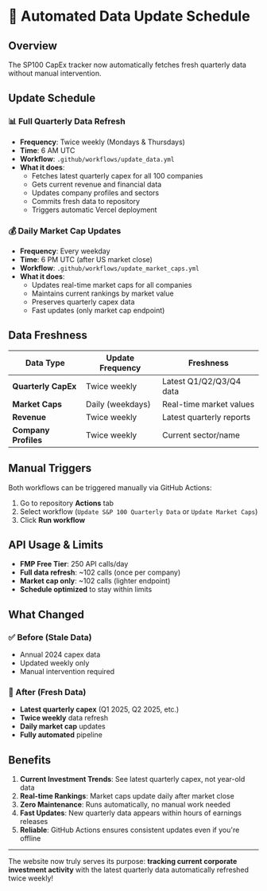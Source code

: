 # 🤖 Automated Data Update Schedule

## Overview
The SP100 CapEx tracker now automatically fetches fresh quarterly data without manual intervention.

## Update Schedule

### 📊 Full Quarterly Data Refresh
- **Frequency**: Twice weekly (Mondays & Thursdays)
- **Time**: 6 AM UTC 
- **Workflow**: `.github/workflows/update_data.yml`
- **What it does**:
  - Fetches latest quarterly capex for all 100 companies
  - Gets current revenue and financial data
  - Updates company profiles and sectors
  - Commits fresh data to repository
  - Triggers automatic Vercel deployment

### 💰 Daily Market Cap Updates  
- **Frequency**: Every weekday
- **Time**: 6 PM UTC (after US market close)
- **Workflow**: `.github/workflows/update_market_caps.yml`
- **What it does**:
  - Updates real-time market caps for all companies
  - Maintains current rankings by market value
  - Preserves quarterly capex data
  - Fast updates (only market cap endpoint)

## Data Freshness

| Data Type | Update Frequency | Freshness |
|-----------|------------------|-----------|
| **Quarterly CapEx** | Twice weekly | Latest Q1/Q2/Q3/Q4 data |
| **Market Caps** | Daily (weekdays) | Real-time market values |
| **Revenue** | Twice weekly | Latest quarterly reports |
| **Company Profiles** | Twice weekly | Current sector/name |

## Manual Triggers

Both workflows can be triggered manually via GitHub Actions:
1. Go to repository **Actions** tab
2. Select workflow (`Update S&P 100 Quarterly Data` or `Update Market Caps`)
3. Click **Run workflow**

## API Usage & Limits

- **FMP Free Tier**: 250 API calls/day
- **Full data refresh**: ~102 calls (once per company)
- **Market cap only**: ~102 calls (lighter endpoint)
- **Schedule optimized** to stay within limits

## What Changed

### ✅ Before (Stale Data)
- Annual 2024 capex data
- Updated weekly only
- Manual intervention required

### 🚀 After (Fresh Data)  
- **Latest quarterly capex** (Q1 2025, Q2 2025, etc.)
- **Twice weekly** data refresh
- **Daily market cap** updates
- **Fully automated** pipeline

## Benefits

1. **Current Investment Trends**: See latest quarterly capex, not year-old data
2. **Real-time Rankings**: Market caps update daily after market close  
3. **Zero Maintenance**: Runs automatically, no manual work needed
4. **Fast Updates**: New quarterly data appears within hours of earnings releases
5. **Reliable**: GitHub Actions ensures consistent updates even if you're offline

---

The website now truly serves its purpose: **tracking current corporate investment activity** with the latest quarterly data automatically refreshed twice weekly!